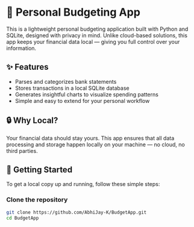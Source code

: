 # 🧾 Personal Budgeting App

This is a lightweight personal budgeting application built with Python and SQLite, designed with privacy in mind. Unlike cloud-based solutions, this app keeps your financial data local — giving you full control over your information.

## ✨ Features

- Parses and categorizes bank statements  
- Stores transactions in a local SQLite database  
- Generates insightful charts to visualize spending patterns  
- Simple and easy to extend for your personal workflow

## 🔒 Why Local?

Your financial data should stay yours. This app ensures that all data processing and storage happen locally on your machine — no cloud, no third parties.

## 🚀 Getting Started

To get a local copy up and running, follow these simple steps:

### Clone the repository

```bash
git clone https://github.com/AbhiJay-K/BudgetApp.git
cd BudgetApp